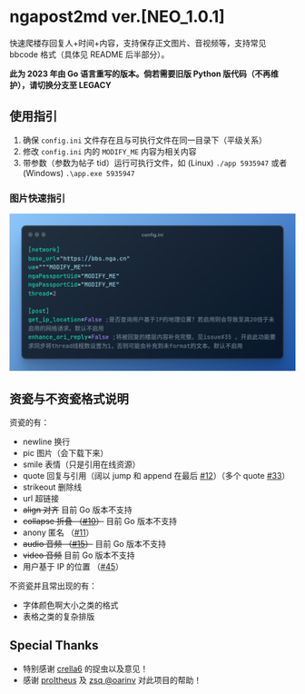 # ngapost2md ver.[NEO_1.0.1]

快速爬楼存回复人+时间+内容，支持保存正文图片、音视频等，支持常见 bbcode 格式（具体见 README 后半部分）。

**此为 2023 年由 Go 语言重写的版本。倘若需要旧版 Python 版代码（不再维护），请切换分支至 LEGACY**

## 使用指引

1. 确保 `config.ini`  文件存在且与可执行文件在同一目录下（平级关系）
2. 修改 `config.ini`  内的 `MODIFY_ME` 内容为相关内容
3. 带参数（参数为帖子 tid）运行可执行文件，如 (Linux) `./app 5935947` 或者 (Windows) `.\app.exe 5935947`

### 图片快速指引

<img src="README.assets/edit_config_ini.png" width="700px" alt="修改config.ini">

## 资瓷与不资瓷格式说明

资瓷的有：

- newline 换行
- pic 图片（会下载下来）
- smile 表情（只是引用在线资源）
- quote 回复与引用（阔以 jump 和 append 在最后 [#12](https://github.com/ludoux/ngapost2md/issues/12)）（多个 quote [#33](https://github.com/ludoux/ngapost2md/issues/33)）
- strikeout 删除线
- url 超链接
- ~~align 对齐~~ 目前 Go 版本不支持
- ~~collapse 折叠 （[#10](https://github.com/ludoux/ngapost2md/issues/10)）~~ 目前 Go 版本不支持
- anony 匿名 （[#11](https://github.com/ludoux/ngapost2md/issues/11)）
- ~~audio 音频 （[#15](https://github.com/ludoux/ngapost2md/issues/15)）~~ 目前 Go 版本不支持
- ~~video 音频~~ 目前 Go 版本不支持
- 用户基于 IP 的位置 （[#45](https://github.com/ludoux/ngapost2md/pull/45)）

不资瓷并且常出现的有：

- 字体颜色啊大小之类的格式
- 表格之类的复杂排版

## Special Thanks

- 特别感谢 [crella6](https://github.com/crella6) 的捉虫以及意见！
- 感谢 [proItheus](https://github.com/proItheus) 及 [zsq @oarinv](https://github.com/oarinv) 对此项目的帮助！